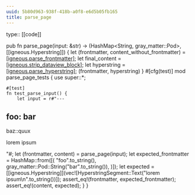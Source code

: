```yaml
---
uuid: 5b80d963-938f-418b-a0f8-e6d5b05fb165
title: parse_page
---
```


type:: [[code]]

pub fn parse_page(input: &str) -> (HashMap<String, gray_matter::Pod>, [[igneous.Hyperstring]]) {
    let (frontmatter, content_without_frontmatter) = [[igneous.parse_frontmatter]](input);
    let final_content = [[igneous.strip_dataview_block]](&content_without_frontmatter);
    let hyperstring = [[igneous.parse_hyperstring]](&final_content);
    (frontmatter, hyperstring)
}
#[cfg(test)]
mod parse_page_tests {
    use super::*;

    #[test]
    fn test_parse_input() {
        let input = r#"---
foo: bar
---

baz::quux

lorem ipsum

"#;
        let (frontmatter, content) = parse_page(input);
        let expected_frontmatter = HashMap::from([(
            "foo".to_string(),
            gray_matter::Pod::String("bar".to_string()),
        )]);
        let expected = [[igneous.Hyperstring]](vec![HyperstringSegment::Text("lorem ipsum\n".to_string())]);
        assert_eq!(frontmatter, expected_frontmatter);
        assert_eq!(content, expected);
    }
}